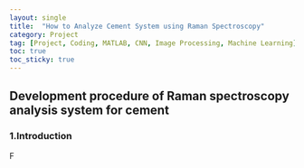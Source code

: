 ```yaml
---
layout: single
title:  "How to Analyze Cement System using Raman Spectroscopy" 
category: Project
tag: [Project, Coding, MATLAB, CNN, Image Processing, Machine Learning]
toc: true
toc_sticky: true
---
```


## Development procedure of Raman spectroscopy analysis system for cement

### 1.Introduction

F

